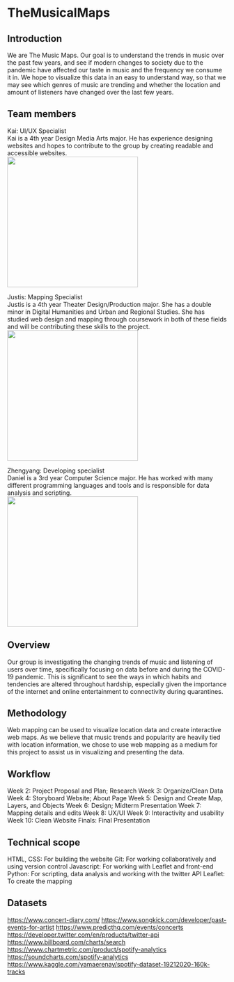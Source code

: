 # TheMusicalMaps
## Introduction
We are The Music Maps. Our goal is to understand the trends in music over the past few years, and see if modern changes to society due to the pandemic have affected our taste in music and the frequency we consume it in. We hope to visualize this data in an easy to understand way, so that we may see which genres of music are trending and whether the location and amount of listeners have changed over the last few years.

## Team members
Kai: UI/UX Specialist<br>
Kai is a 4th year Design Media Arts major. He has experience designing websites and hopes to contribute to the group by creating readable and accessible websites.
<br><img src = "https://kaisanwatanabe.github.io/DH151/week%201/images/IMG_2258.PNG" height = "300px">

Justis: Mapping Specialist<br>
Justis is a 4th year Theater Design/Production major. She has a double minor in Digital Humanities and Urban and Regional Studies. She has studied web design and mapping through coursework in both of these fields and will be contributing these skills to the project.
<br><img src = "https://scontent-lax3-1.xx.fbcdn.net/v/t1.6435-9/168148235_1506044636397930_681173568127043633_n.jpg?_nc_cat=109&ccb=1-3&_nc_sid=09cbfe&_nc_ohc=Vmrs2lXIcNcAX9Qz4Z8&_nc_ht=scontent-lax3-1.xx&oh=c04a8639456b7fb4498889925e5e8618&oe=6089F18E" height = "300px">

Zhengyang: Developing specialist<br>
Daniel is a 3rd year Computer Science major. He has worked with many different programming languages and tools and is responsible for data analysis and scripting.
<br><img src = "https://i.imgur.com/iEHPmaK.jpg" height = "300px">

## Overview
Our group is investigating the changing trends of music and listening of users over time, specifically focusing on data before and during the COVID-19 pandemic. This is significant to see the ways in which habits and tendencies are altered throughout hardship, especially given the importance of the internet and online entertainment to connectivity during quarantines.

## Methodology
Web mapping can be used to visualize location data and create interactive web maps. As we believe that music trends and popularity are heavily tied with location information, we chose to use web mapping as a medium for this project to assist us in visualizing and presenting the data.

## Workflow
Week 2: Project Proposal and Plan; Research
Week 3: Organize/Clean Data
Week 4: Storyboard Website; About Page 
Week 5: Design and Create Map, Layers, and Objects
Week 6: Design; Midterm Presentation
Week 7: Mapping details and edits
Week 8: UX/UI
Week 9: Interactivity and usability
Week 10: Clean Website
Finals: Final Presentation

## Technical scope
HTML, CSS: For building the website
Git: For working collaboratively and using version control
Javascript: For working with Leaflet and front-end
Python: For scripting, data analysis and working with the twitter API 
Leaflet: To create the mapping

## Datasets
https://www.concert-diary.com/
https://www.songkick.com/developer/past-events-for-artist
https://www.predicthq.com/events/concerts
https://developer.twitter.com/en/products/twitter-api
https://www.billboard.com/charts/search 
https://www.chartmetric.com/product/spotify-analytics
https://soundcharts.com/spotify-analytics
https://www.kaggle.com/yamaerenay/spotify-dataset-19212020-160k-tracks
